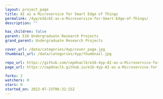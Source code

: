 ```yaml
---
layout: project_page
title: AI as a Microservice for Smart Edge of Things
permalink: /4yp/e16/AI-as-a-Microservice-for-Smart-Edge-of-Things/
description: ""

has_children: false
parent: E16 Undergraduate Research Projects
grand_parent: Undergraduate Research Projects

cover_url: /data/categories/4yp/cover_page.jpg
thumbnail_url: /data/categories/4yp/thumbnail.jpg

repo_url: https://github.com/cepdnaclk/e16-4yp-AI-as-a-Microservice-for-Smart-Edge-of-Things
page_url: https://cepdnaclk.github.io/e16-4yp-AI-as-a-Microservice-for-Smart-Edge-of-Things

forks: 2
watchers: 0
stars: 0
started_on: 2022-07-23T06:32:15Z
---
```



